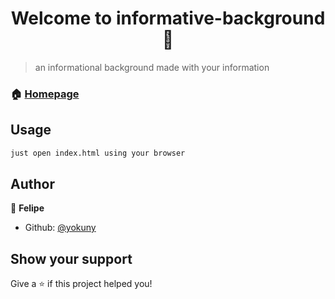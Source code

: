 <h1 align="center">Welcome to informative-background 👋</h1>
<p>
</p>

> an informational background made with your information

### 🏠 [Homepage](https://yokuny.github.io/informative-background/)

## Usage

```sh
just open index.html using your browser
```

## Author

👤 **Felipe**

* Github: [@yokuny](https://github.com/yokuny)

## Show your support

Give a ⭐️ if this project helped you!